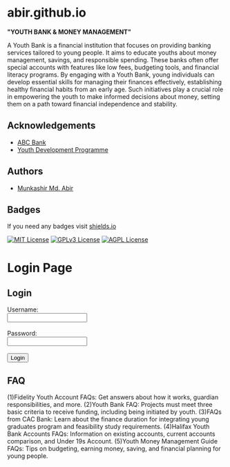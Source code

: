 # abir.github.io
**"YOUTH BANK & MONEY MANAGEMENT"**


A Youth Bank is a financial institution that focuses on providing banking services tailored to young people. It aims to educate youths about money management, savings, and responsible spending. These banks often offer special accounts with features like low fees, budgeting tools, and financial literacy programs. By engaging with a Youth Bank, young individuals can develop essential skills for managing their finances effectively, establishing healthy financial habits from an early age. Such initiatives play a crucial role in empowering the youth to make informed decisions about money, setting them on a path toward financial independence and stability.

## Acknowledgements

 - [ABC Bank](https://awesomeopensource.com/project/elangosundar/awesome-README-templates)
 - [Youth Development Programme](https://github.com/matiassingers/awesome-readme)



## Authors

- [Munkashir Md. Abir](https://www.github.com/octokatherine)


## Badges
If you need any badges visit [shields.io](https://shields.io/)

[![MIT License](https://img.shields.io/badge/License-MIT-green.svg)](https://choosealicense.com/licenses/mit/)
[![GPLv3 License](https://img.shields.io/badge/License-GPL%20v3-yellow.svg)](https://opensource.org/licenses/)
[![AGPL License](https://img.shields.io/badge/license-AGPL-blue.svg)](http://www.gnu.org/licenses/agpl-3.0)


# Login Page

## Login

<form id="loginForm" onsubmit="return validateForm()">
    <label for="username">Username:</label><br>
    <input type="text" id="username" name="username"><br><br>
    <label for="password">Password:</label><br>
    <input type="password" id="password" name="password"><br><br>
    <input type="submit" value="Login">
</form>



## FAQ


(1)Fidelity Youth Account FAQs: Get answers about how it works, guardian responsibilities, and more.
(2)Youth Bank FAQ: Projects must meet three basic criteria to receive funding, including being initiated by youth.
(3)FAQs from CAC Bank: Learn about the finance duration for integrating young graduates program and feasibility study requirements.
(4)Halifax Youth Bank Accounts FAQs: Information on existing accounts, current accounts comparison, and Under 19s Account.
(5)Youth Money Management Guide FAQs: Tips on budgeting, earning money, saving, and financial planning for young people.
